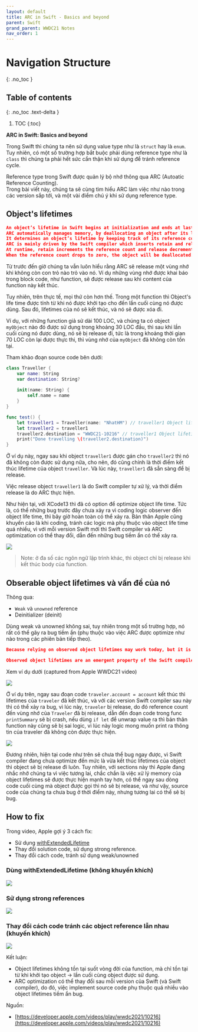 ```yaml
---
layout: default
title: ARC in Swift - Basics and beyond
parent: Swift
grand_parent: WWDC21 Notes
nav_order: 1
---
```


# Navigation Structure
{: .no_toc }

## Table of contents
{: .no_toc .text-delta }

1. TOC
{:toc}

**ARC in Swift: Basics and beyond**

Trong Swift thì chúng ta nên sử dụng value type như là `struct` hay là `enum`.  
Tuy nhiên, có một số trường hợp bắt buộc phải dùng reference type như là `class` thì chúng ta phải hết sức cẩn thận khi sử dụng để tránh reference cycle.  

Reference type trong Swift được quản lý bộ nhớ thông qua ARC (Autoatic Reference Counting).  
Trong bài viết này, chúng ta sẽ cùng tìm hiểu ARC làm việc như nào trong các version sắp tới, và một vài điểm chú ý khi sử dụng reference type.  

## Object's lifetimes

```json
An object’s lifetime in Swift begins at initialization and ends at last use.
ARC automatically manages memory, by deallocating an object after its lifetime ends.
It determines an object’s lifetime by keeping track of its reference counts.
ARC is mainly driven by the Swift compiler which inserts retain and release operations.
At runtime, retain increments the reference count and release decrements it.
When the reference count drops to zero, the object will be deallocated.
```

Từ trước đến giờ chúng ta vẫn luôn hiểu rằng ARC sẽ release một vùng nhớ khi không còn con trỏ nào trỏ vào nó. Ví dụ những vùng nhớ được khai báo trong block code, như function, sẽ được release sau khi content của function này kết thúc.  

Tuy nhiên, trên thực tế, mọi thứ còn hơn thế. Trong một function thì Object's life time được tính từ khi nó được khởi tạo cho đến lần cuối cùng nó được dùng. Sau đó, lifetimes của nó sẽ kết thúc, và nó sẽ được xóa đi.  

Ví dụ, với những function giả sử dài 100 LOC, và chúng ta có object `myObject` nào đó được sử dụng trong khoảng 30 LOC đầu, thì sau khi lần cuối cùng nó được dùng, nó sẽ bị release đi, tức là trong khoảng thời gian 70 LOC còn lại được thực thi, thì vùng nhớ của `myObject` đã không còn tồn tại.

Tham khảo đoạn source code bên dưới:  

```swift
class Traveller {
    var name: String
    var destination: String?
    
    init(name: String) {
        self.name = name
    }
}

func test() {
    let traveller1 = Traveller(name: "NhatHM") // traveller1 Object lifetime begins
    let traveller2 = traveller1
    traveller2.destination = "WWDC21-10216" // traveller1 Object lifetime ends
    print("Done travelling \(traveller2.destination)")
}
```

Ở ví dụ này, ngay sau khi object `traveller1` được gán cho `traveller2` thì nó đã không còn được sử dụng nữa, cho nên, đó cũng chính là thời điểm kết thúc lifetime của object `traveller`. Và lúc này, `traveller1` đã sẵn sàng để bị release.  

Việc release object `traveller1` là do Swift compiler tự xử lý, và thời điểm release là do ARC thực hiện.  

Như hiện tại, với XCode13 thì đã có option để optimize object life time. Tức là, có thể những bug trước đây chưa xảy ra vì coding logic observer đến object life time, thì bây giờ hoàn toàn có thể xảy ra. Bản thân Apple cũng khuyến cáo là khi coding, tránh các logic mà phụ thuộc vào object life time quá nhiều, vì với mỗi version Swift mới thì Swift compiler và ARC optimization có thể thay đổi, dẫn đến những bug tiềm ẩn có thể xảy ra.  

![](./assets/xcode-object-lifetime-optimization.png)

> Note: ở đa số các ngôn ngữ lập trình khác, thì object chỉ bị release khi kết thúc body của function.

## Obserable object lifetimes và vấn đề của nó

Thông qua:  

- `Weak` và `unowned` reference
- Deinitializer (deinit)

Dùng weak và unowned không sai, tuy nhiên trong một số trường hợp, nó rất có thể gây ra bug tiềm ẩn (phụ thuộc vào việc ARC được optimize như nào trong các phiên bản tiếp theo).

```json
Because relying on observed object lifetimes may work today, but it is only a coincidence.

Observed object lifetimes are an emergent property of the Swift compiler and can change as implementation details change.
```

Xem ví dụ dưới (captured from Apple WWDC21 video)

![](./assets/release-after-object-life-time-end.png)

Ở ví dụ trên, ngay sau đoạn code `traveler.account = account` kết thúc thì lifetimes của `traveler` đã kết thúc, và với các version Swift compiler sau này thì có thể xảy ra bug, vì lúc này, `traveler` bị release, do đó reference count đến vùng nhớ của `Traveler` đã bị release, dẫn đến đoạn code trong func `printSummary` sẽ bị crash, nếu dùng `if let` để unwrap value ra thì bản thân function này cũng sẽ bị sai logic, vì lúc này logic mong muốn print ra thông tin của traveler đã không còn được thực hiện.  

![](./assets/observer-object-lifetimes-cause-bug.png)

Đương nhiên, hiện tại code như trên sẽ chưa thể bug ngay được, vì Swift compiler đang chưa optimize đến mức là vừa kết thúc lifetimes của object thì object sẽ bị release đi luôn. Tuy nhiên, với sections này thì Apple đang nhắc nhở chúng ta vì việc tương lai, chắc chắn là việc xử lý memory của object lifetimes sẽ được thực hiện mạnh tay hơn, có thể ngay sau dòng code cuối cùng mà object được gọi thì nó sẽ bị release, và như vậy, source code của chúng ta chưa bug ở thời điểm này, nhưng tương lai có thể sẽ bị bug.  

## How to fix

Trong video, Apple gợi ý 3 cách fix:

- Sử dụng [withExtendedLifetime](https://developer.apple.com/documentation/swift/1541033-withextendedlifetime)
- Thay đổi solution code, sử dụng strong reference.
- Thay đổi cách code, tránh sử dụng weak/unowned

### Dùng withExtendedLifetime (không khuyến khích)

![](./assets/withExtendedLifetime.png)

### Sử dụng strong references

![](./assets/redesign-use-strong-reference.png)

### Thay đổi cách code tránh các object reference lẫn nhau (khuyến khích)

![](./assets/redesign-avoid-weak-unowned.png)

Kết luận:

- Object lifetimes không tồn tại suốt vòng đời của function, mà chỉ tồn tại từ khi khởi tạo object -> lần cuối cùng object được sử dụng.
- ARC optimization có thể thay đổi sau mỗi version của Swift (và Swift compiler), do đó, việc implement source code phụ thuộc quá nhiều vào object lifetimes tiềm ẩn bug.

Nguồn:

- [https://developer.apple.com/videos/play/wwdc2021/10216](https://developer.apple.com/videos/play/wwdc2021/10216)
